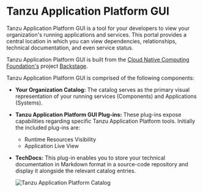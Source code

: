# Tanzu Application Platform GUI

Tanzu Application Platform GUI is a tool for your developers to view your organization's running
applications and services.
This portal provides a central location in which you can view dependencies, relationships, technical
documentation, and even service status.

Tanzu Application Platform GUI is built from the
[Cloud Native Computing Foundation's](https://www.cncf.io/) project [Backstage](https://backstage.io/).

Tanzu Application Platform GUI is comprised of the following components:

* **Your Organization Catalog:**
  The catalog serves as the primary visual representation of your running services (Components) and
  Applications (Systems).

* **Tanzu Application Platform GUI Plug-ins:**
  These plug-ins expose capabilities regarding specific Tanzu Application Platform tools.
  Initially the included plug-ins are:
  * Runtime Resources Visibility
  * Application Live View

* **TechDocs:**
  This plug-in enables you to store your technical documentation in Markdown format in a source-code
  repository and display it alongside the relevant catalog entries.

  ![Tanzu Application Platform Catalog](./images/tap-gui-catalog.png)
